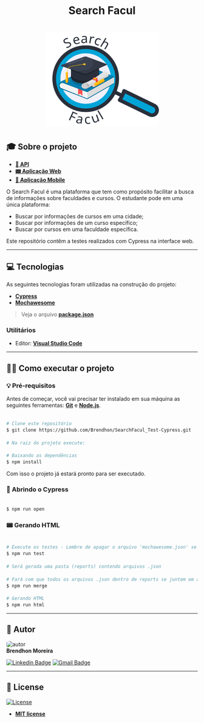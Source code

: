 <h1 align="center">Search Facul</h1>

<h1 align="center">
    <img src="img\logo.svg" width="300px;" alt="logo"/>
</h1>

## 🎓 Sobre o projeto

- **[🤖 API](https://github.com/Brendhon/SearchFacul_API)**
- **[📟 Aplicação Web](https://github.com/Brendhon/SearchFacul_Web)**
- **[📱 Aplicação Mobile](https://github.com/Brendhon/SearchFacul_App)**

O Search Facul é uma plataforma que tem como propósito facilitar a busca de informações sobre faculdades e cursos. O estudante pode em uma única plataforma: 
 - Buscar por informações de cursos em uma cidade;
 - Buscar por informações de um curso específico;
 - Buscar por cursos em uma faculdade específica.

Este repositório contêm a testes realizados com Cypress na interface web.

---

## 💻 Tecnologias

As seguintes tecnologias foram utilizadas na construção do projeto:

 - **[Cypress](https://www.cypress.io/)**
 - **[Mochawesome](https://expressjs.com/en/resources/middleware/cors.html)**
> Veja o arquivo  **[package.json](https://github.com/Brendhon/SearchFacul_Test-Cypress/blob/main/package.json)**

### Utilitários
- Editor:  **[Visual Studio Code](https://code.visualstudio.com/)**

---

## 👨‍💻 Como executar o projeto

### 💡 Pré-requisitos

Antes de começar, você vai precisar ter instalado em sua máquina as seguintes ferramentas:
**[Git](https://git-scm.com)** e **[Node.js](https://nodejs.org/en/)**.<br> 

```bash

# Clone este repositório
$ git clone https://github.com/Brendhon/SearchFacul_Test-Cypress.git

# Na raiz do projeto execute:

# Baixando as dependências
$ npm install

```

Com isso o projeto já estará pronto para ser executado.

### 🤖 Abrindo o Cypress

```bash

$ npm run open

```

### 📟 Gerando HTML

```bash

# Execute os testes - Lembre de apagar o arquivo 'mochawesome.json' se o mesmo existir
$ npm run test

# Será gerada uma pasta (reports) contendo arquivos .json

# Fará com que todos os arquivos .json dentro de reports se juntem em apenas um
$ npm run merge

# Gerando HTML
$ npm run html

```

---

## 👥 Autor
<img style="border-radius: 20%;" src="https://avatars1.githubusercontent.com/u/52840078?s=400&u=67bc81db89b5abf12cf592e0c610426afd3a02f4&v=4" width="120px;" alt="autor"/><br>
**Brendhon Moreira**

[![Linkedin Badge](https://img.shields.io/badge/-Brendhon-blue?style=flat-square&logo=Linkedin&logoColor=white&link=https://www.linkedin.com/in/brendhon-moreira)](https://www.linkedin.com/in/brendhon-moreira)
[![Gmail Badge](https://img.shields.io/badge/-brendhon.e.c.m@gmail.com-c14438?style=flat-square&logo=Gmail&logoColor=white&link=mailto:brendhon.e.c.m@gmail.com)](mailto:brendhon.e.c.m@gmail.com)

---
## 📝 License
[![License](https://img.shields.io/apm/l/vim-mode?color=blue)](http://badges.mit-license.org)

- **[MIT license](https://choosealicense.com/licenses/mit/)**
